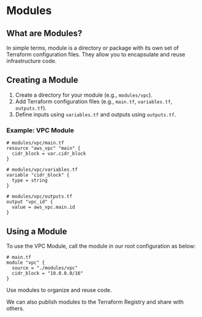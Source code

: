 # Modules

## What are Modules?

In simple terms, module is a directory or package with its own set of Terraform configuration files. They allow you to encapsulate and reuse infrastructure code.

## Creating a Module
1. Create a directory for your module (e.g., `modules/vpc`).
2. Add Terraform configuration files (e.g., `main.tf`, `variables.tf`, `outputs.tf`).
3. Define inputs using `variables.tf` and outputs using `outputs.tf`.

### Example: VPC Module
```hcl
# modules/vpc/main.tf
resource "aws_vpc" "main" {
  cidr_block = var.cidr_block
}

# modules/vpc/variables.tf
variable "cidr_block" {
  type = string
}

# modules/vpc/outputs.tf
output "vpc_id" {
  value = aws_vpc.main.id
}
```

## Using a Module
To use the VPC Module, call the module in our root configuration as below:

```hcl
# main.tf
module "vpc" {
  source = "./modules/vpc"
  cidr_block = "10.0.0.0/16"
}
```

Use modules to organize and reuse code.

We can also publish modules to the Terraform Registry and share with others.
